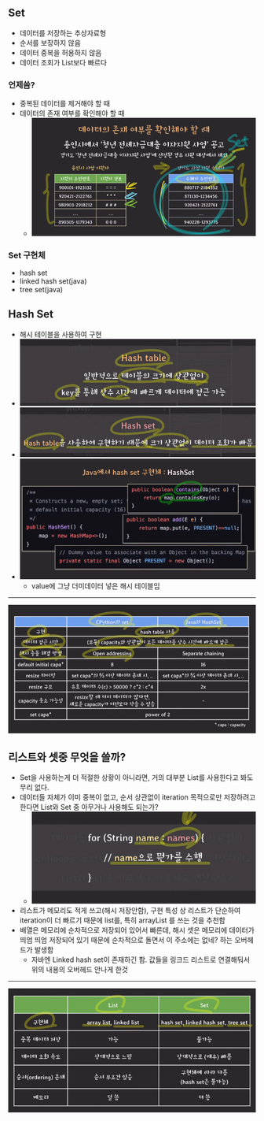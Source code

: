 ## Set
- 데이터를 저장하는 추상자료형
- 순서를 보장하지 않음
- 데이터 중복을 허용하지 않음
- 데이터 조회가 List보다 빠르다

### 언제씀?
- 중복된 데이터를 제거해야 할 때
- 데이터의 존재 여부를 확인해야 할 때
  - ![img_20.png](images/img_20.png)

### Set 구현체
- hash set
- linked hash set(java)
- tree set(java)

## Hash Set
- 해시 테이블을 사용하여 구현
- ![img_21.png](images/img_21.png)
- ![img_22.png](images/img_22.png)
- ![img_25.png](images/img_25.png)
  - value에 그냥 더미데이터 넣은 해시 테이블임

---
![img_26.png](images/img_26.png)


## 리스트와 셋중 무엇을 쓸까?
- Set을 사용하는게 더 적절한 상황이 아니라면, 거의 대부분 List를 사용한다고 봐도 무리 없다.
- 데이터들 자체가 이미 중복이 없고, 순서 상관없이 iteration 목적으로만 저장하려고 한다면 List와 Set 중 아무거나 사용해도 되는가?
  - ![img_27.png](images/img_27.png)
- 리스트가 메모리도 적게 쓰고(해시 저장안함), 구현 특성 상 리스트가 단순하여 iteration이 더 빠르기 때문에 list를, 특히 arrayList 를 쓰는 것을 추천함
- 배열은 메모리에 순차적으로 저장되어 있어서 빠른데, 해시 셋은 메모리에 데이터가 띄엄 띄엄 저장되어 있기 때문에 순차적으로 돌면서 이 주소에는 없네? 하는 오버헤드가 발생함
  - 자바엔 Linked hash set이 존재하긴 함. 값들을 링크드 리스트로 연결해둬서 위의 내용의 오버헤드 안나게 한것

---
![img_28.png](images/img_28.png)